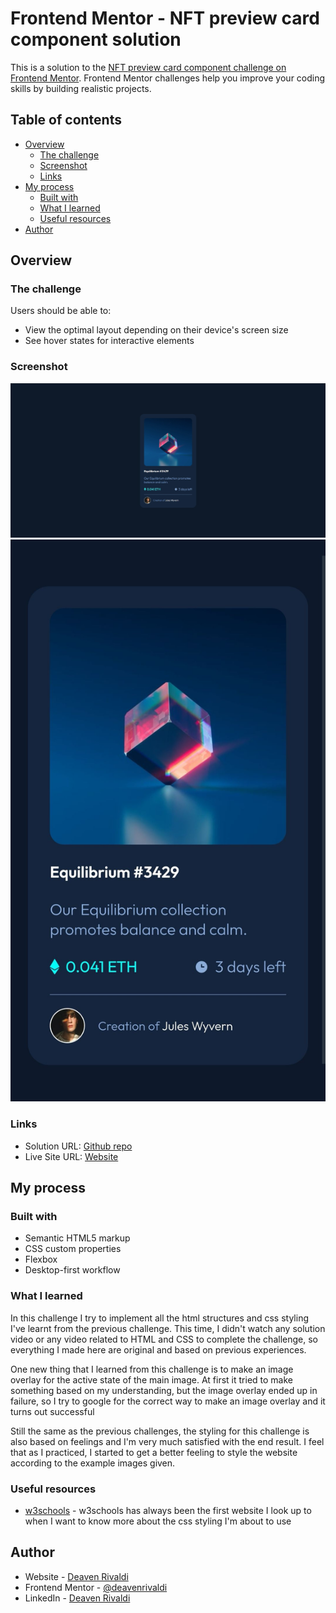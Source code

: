 # Frontend Mentor - NFT preview card component solution

This is a solution to the [NFT preview card component challenge on Frontend Mentor](https://www.frontendmentor.io/challenges/nft-preview-card-component-SbdUL_w0U). Frontend Mentor challenges help you improve your coding skills by building realistic projects. 

## Table of contents

- [Overview](#overview)
  - [The challenge](#the-challenge)
  - [Screenshot](#screenshot)
  - [Links](#links)
- [My process](#my-process)
  - [Built with](#built-with)
  - [What I learned](#what-i-learned)
  - [Useful resources](#useful-resources)
- [Author](#author)

## Overview

### The challenge

Users should be able to:

- View the optimal layout depending on their device's screen size
- See hover states for interactive elements

### Screenshot

![](./images/desktop-ss.jpg)
![](./images/mobile-ss.jpg)

### Links

- Solution URL: [Github repo](https://github.com/deavenrivaldi/nft_preview_card_challenge)
- Live Site URL: [Website](https://deavenrivaldi.github.io/nft_preview_card_challenge/#)

## My process

### Built with

- Semantic HTML5 markup
- CSS custom properties
- Flexbox
- Desktop-first workflow

### What I learned

In this challenge I try to implement all the html structures and css styling I've learnt from the previous challenge. This time, I didn't watch any solution video or any video related to HTML and CSS to complete the challenge, so everything I made here are original and based on previous experiences. 

One new thing that I learned from this challenge is to make an image overlay for the active state of the main image. At first it tried to make something based on my understanding, but the image overlay ended up in failure, so I try to google for the correct way to make an image overlay and it turns out successful

Still the same as the previous challenges, the styling for this challenge is also based on feelings and I'm very much satisfied with the end result. I feel that as I practiced, I started to get a better feeling to style the website according to the example images given.

### Useful resources

- [w3schools](https://www.w3schools.com/) - w3schools has always been the first website I look up to when I want to know more about the css styling I'm about to use

## Author

- Website - [Deaven Rivaldi](https://deavenrivaldi.github.io/first-website/)
- Frontend Mentor - [@deavenrivaldi](https://www.frontendmentor.io/profile/deavenrivaldi)
- LinkedIn - [Deaven Rivaldi](https://www.linkedin.com/in/deavenrivaldi/)
